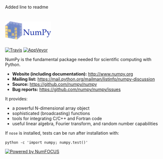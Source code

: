 Added line to readme

# <img alt="NumPy" src="branding/icons/numpylogo.svg" height="60">

[![Travis](https://img.shields.io/travis/numpy/numpy/master.svg?label=Travis%20CI)](https://travis-ci.org/numpy/numpy)
[![AppVeyor](https://img.shields.io/appveyor/ci/charris/numpy/master.svg?label=AppVeyor)](https://ci.appveyor.com/project/charris/numpy)

NumPy is the fundamental package needed for scientific computing with Python.

- **Website (including documentation):** http://www.numpy.org
- **Mailing list:** https://mail.python.org/mailman/listinfo/numpy-discussion
- **Source:** https://github.com/numpy/numpy
- **Bug reports:** https://github.com/numpy/numpy/issues

It provides:

- a powerful N-dimensional array object
- sophisticated (broadcasting) functions
- tools for integrating C/C++ and Fortran code
- useful linear algebra, Fourier transform, and random number capabilities

If ``nose`` is installed, tests can be run after installation with:

    python -c 'import numpy; numpy.test()'

[![Powered by NumFOCUS](https://img.shields.io/badge/powered%20by-NumFOCUS-orange.svg?style=flat&colorA=E1523D&colorB=007D8A)](https://numfocus.org)

